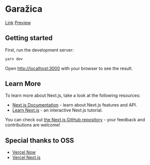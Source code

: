 # Garažica

[Link](https://garazica.com/)
[Preview](https://garazica-git-stage-dfnoise.vercel.app/)

## Getting started

First, run the development server:

```bash
yarn dev
```

Open [http://localhost:3000](http://localhost:3000) with your browser to see the result.

## Learn More

To learn more about Next.js, take a look at the following resources:

- [Next.js Documentation](https://nextjs.org/docs) - learn about Next.js features and API.
- [Learn Next.js](https://nextjs.org/learn) - an interactive Next.js tutorial.

You can check out [the Next.js GitHub repository](https://github.com/zeit/next.js/) - your feedback and contributions are welcome!

## Special thanks to OSS

- [Vercel Now](https://vercel.com)
- [Vercel Next.js](https://nextjs.org/)
